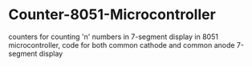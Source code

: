 # Counter-8051-Microcontroller
counters for counting 'n' numbers in 7-segment display in 8051 microcontroller, code for both common cathode and common anode 7-segment display
